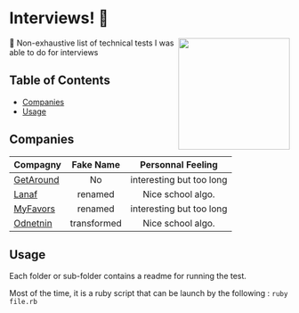 # Interviews! 🚀

<img align="right" src="./docs/demo.gif?raw=true" height="200">

🚀 Non-exhaustive list of technical tests I was able to do for interviews

## Table of Contents

- [Companies](#companies)
- [Usage](#usage)









</details>

## Companies

| Compagny     | Fake Name   |  Personnal Feeling         |
| :---         |     :---:   |     :---:                  |
| [GetAround](https://github.com/Yoshyn/interviews/tree/master/get_around/backend)    | No          | interesting but too long   |
| [Lanaf](https://github.com/Yoshyn/interviews/tree/master/lanaf)        | renamed     | Nice school algo.          |
| [MyFavors](https://github.com/Yoshyn/interviews/tree/master/my_favors/poc)     | renamed     | interesting but too long   |
| [Odnetnin](https://github.com/Yoshyn/interviews/tree/master/odnetnin)     | transformed | Nice school algo.          |

## Usage

Each folder or sub-folder contains a readme for running the test.

Most of the time, it is a ruby script that can be launch by the following :  `ruby file.rb`
